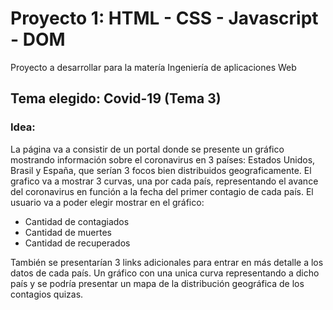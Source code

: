 # Proyecto 1:  HTML - CSS - Javascript - DOM

Proyecto a desarrollar para la matería Ingeniería de aplicaciones Web

## Tema elegido: Covid-19 (Tema 3)

### Idea:

La página va a consistir de un portal donde se presente un gráfico mostrando información sobre el coronavirus en 3 países: Estados Unidos, Brasil y España, que serían 3 focos bien distribuidos geograficamente. El grafico va a mostrar 3 curvas, una por cada país, representando el avance del coronavirus en función a la fecha del primer contagio de cada país. El usuario va a poder elegir mostrar en el gráfico:

* Cantidad de contagiados
* Cantidad de muertes
* Cantidad de recuperados

También se presentarían 3 links adicionales para entrar en más detalle a los datos de cada país. Un gráfico con una unica curva representando a dicho país y se podría presentar un mapa de la distribución geográfica de los contagios quizas.
